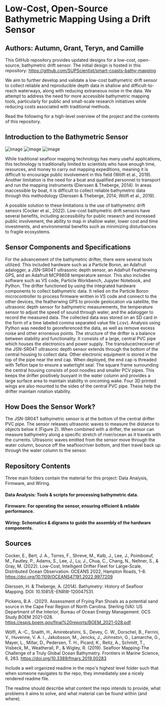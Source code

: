 # Low-Cost, Open-Source Bathymetric Mapping Using a Drift Sensor
## Authors: Autumn, Grant, Teryn, and Camille

This GitHub repository provides updated designs for a low-cost, open-source, bathymetric drift sensor. The initial design is hosted in this repository: https://github.com/SUPScientist/smart-coasts-bathy-mapping

We aim to further develop and validate a low-cost bathymetric drift sensor to collect reliable and reproducible depth data in shallow and difficult-to-reach waterways, along with reducing extraneous noise in the data. We attempt to address the need for more accessible bathymetric mapping tools, particularly for public and small-scale research initiatives while reducing costs associated with traditional methods. 

Read the following for a high-level overview of the project and the contents of this repository.

## Introduction to the Bathymetric Sensor
![image](https://github.com/user-attachments/assets/5ab6d655-c179-49a8-b615-65a67e73bd60)
![image](https://github.com/user-attachments/assets/49afb274-79f5-4955-b173-9ab1973f7ebe)
![image](https://github.com/user-attachments/assets/94a8cc9f-7e87-456d-9d26-0d1454200074)

While traditional seafloor mapping technology has many useful applications, this technology is traditionally limited to scientists who have enough time, resources, and money to carry out mapping expeditions, meaning it is difficult to encourage public involvement in this field (Wölfl et al., 2019). Another limitation is the need for a boat and qualified personnel to transport and run the mapping instruments (Dierssen & Theberge, 2014). In areas inaccessible by boat, it is difficult to collect reliable bathymetric data through this methodology (Dierssen & Theberge, 2014; Wölfl et al., 2019). 

A possible solution to these limitations is the use of bathymetric drift sensors (Cocker et al., 2022). Low-cost bathymetric drift sensors have several benefits, including accessibility for public research and increased public involvement, the ability to map in shallow water, lower cost and time investments, and environmental benefits such as minimizing disturbances to fragile ecosystems. 

## Sensor Components and Specifications
For the advancement of the bathymetric drifter, there were several tools utilized. This included hardware such as a Particle Boron, an Adafruit adalogger, a JSN-SR04T ultrasonic depth sensor, an Adafruit Featherwing GPS, and an Adafruit MCP9808 temperature sensor. This also includes software such as VS code, Particle Workbench, Jupyter Notebook, and Python. The drifter functioned by using the integrated hardware components to collect bathymetric data. It relied on the Particle Boron microcontroller to process firmware written in VS code and connect to the other devices, the featherwing GPS to provide geolocation via satellite, the ultrasonic depth sensor for bathymetric measurements, the temperature sensor to adjust the speed of sound through water, and the adalogger to record the measured data. The collected data was stored on an SD card in the form of a time labeled comma separated value file (.csv). Analysis using Python was needed to georeferenced the data, as well as remove excess noise and other erroneous points. 
The structure of the drifter is a balance between stability and functionality. It consists of a large, central PVC pipe which houses the electronics and power supply. The transducer/receiver of the JSN-SR04T ultrasonic depth sensor extends through the bottom of the central housing to collect data. Other electronic equipment is stored in the top of the pipe near the end cap. When deployed, the end cap is threaded with Teflon tape to ensure a watertight seal. The square frame surrounding the central housing consists of pool noodles and smaller PCV pipes. This keeps the drifter positively buoyant in the water column and provides a large surface area to maintain stability in oncoming wake. Four 3D printed wings are also mounted to the sides of the central PVC pipe. These help the drifter maintain rotation stability.  

## How Does the Sensor Work?
The JSN-SR04T bathymetric sensor is at the bottom of the central drifter PVC pipe. The sensor releases ultrasonic waves to measure the distance to objects below it (Figure 2). When combined with a drifter, the sensor can measure bathymetry along a specific stretch of river/ocean as it travels with the currents. Ultrasonic waves emitted from the sensor move through the water column, bounce off the seafloor/river bottom, and then travel back up through the water column to the sensor. 

## Repository Contents
Three main folders contain the material for this project: Data Analysis, Firmware, and Wiring.

#### Data Analysis: Tools & scripts for processing bathymetric data. 

#### Firmware: For operating the sensor, ensuring efficient & reliable performance. 

#### Wiring: Schematics & digrams to guide the assembly of the hardware components. 

## Sources

Cocker, E., Bert, J. A., Torres, F., Shreve, M., Kalb, J., Lee, J., Poimboeuf, M., Fautley, P., Adams, S., Lee, J., Lu, J., Chua, C., Chang, N., Neltner, S., & Gray, M. (2022). Low-Cost, Intelligent Drifter Fleet for Large-Scale, Distributed Ocean Observation. OCEANS 2022, Hampton Roads, 1–8. https://doi.org/10.1109/OCEANS47191.2022.9977209

Dierssen, H. & Theberge, A. (2014). Bathymetry: History of Seafloor Mapping. DOI: 10.1081/E-ENRW-120047531.

Pickens, B.A . (2021). Assessment of Frying Pan Shoals as a potential sand source in the Cape Fear Region of North Carolina. Sterling (VA): US Department of the Interior, Bureau of Ocean Energy Management. OCS Study BOEM 2021-028. https://espis.boem.gov/final%20reports/BOEM_2021-028.pdf

Wölfl, A.-C., Snaith, H., Amirebrahimi, S., Devey, C. W., Dorschel, B., Ferrini, V., Huvenne, V. A. I., Jakobsson, M., Jencks, J., Johnston, G., Lamarche, G., Mayer, L., Millar, D., Pedersen, T. H., Picard, K., Reitz, A., Schmitt, T., Visbeck, M., Weatherall, P., & Wigley, R. (2019). Seafloor Mapping-The Challenge of a Truly Global Ocean Bathymetry. Frontiers in Marine Science, 6, 283. https://doi.org/10.3389/fmars.2019.00283


Include a well organized readme in the repo's highest level folder such that when someone navigates to the repo, they immediately see a nicely rendered readme file. 

The readme should describe what content the repo intends to provide, what problems it aims to solve, and what material can be found within (and where). 
